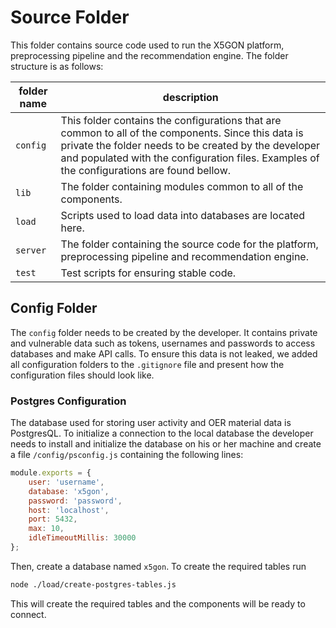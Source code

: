 # Source Folder

This folder contains source code used to run the X5GON platform, preprocessing 
pipeline and the recommendation engine. The folder structure is as follows:

| folder name | description |
| ----------- | ----------- | 
| `config`    | This folder contains the configurations that are common to all of the components. Since this data is private                  the folder needs to be created by the developer and populated with the configuration files. Examples of the                   configurations are found bellow.|
| `lib`       | The folder containing modules common to all of the components. |
| `load`      | Scripts used to load data into databases are located here. |
| `server`    | The folder containing the source code for the platform, preprocessing pipeline and recommendation engine. |
| `test`      | Test scripts for ensuring stable code. |


## Config Folder

The `config` folder needs to be created by the developer. It contains private 
and vulnerable data such as tokens, usernames and passwords to access databases 
and make API calls. To ensure this data is not leaked, we added all configuration 
folders to the `.gitignore` file and present how the configuration files should 
look like.

### Postgres Configuration

The database used for storing user activity and OER material data is PostgresQL. 
To initialize a connection to the local database the developer needs to install
and initialize the database on his or her machine and create a file `/config/psconfig.js`
containing the following lines:

```javascript
module.exports = {
    user: 'username',
    database: 'x5gon',
    password: 'password',
    host: 'localhost',
    port: 5432,
    max: 10,
    idleTimeoutMillis: 30000
};
```

Then, create a database named `x5gon`. To create the required tables run

```bash
node ./load/create-postgres-tables.js
```

This will create the required tables and the components will be ready to connect.